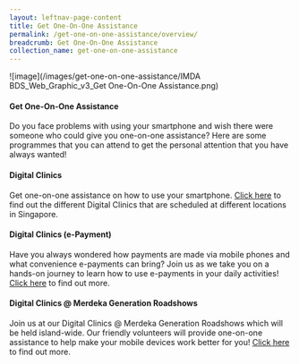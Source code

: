 ```yaml
---
layout: leftnav-page-content
title: Get One-On-One Assistance
permalink: /get-one-on-one-assistance/overview/
breadcrumb: Get One-On-One Assistance
collection_name: get-one-on-one-assistance
---
```

![image](/images/get-one-on-one-assistance/IMDA BDS_Web_Graphic_v3_Get One-On-One Assistance.png)

#### **Get One-On-One Assistance**<br>

Do you face problems with using your smartphone and wish there were someone who could give you one-on-one assistance? Here are some programmes that you can attend to get the personal attention that you have always wanted!  <br>

#### Digital Clinics<br>

Get one-on-one assistance on how to use your smartphone. [Click here](/get-one-on-one-assistance/digital-clinics/) to find out the different Digital Clinics that are scheduled at different locations in Singapore.<br>

#### Digital Clinics (e-Payment)<br>

Have you always wondered how payments are made via mobile phones and what convenience e-payments can bring? Join us as we take you on a hands-on journey to learn how to use e-payments in your daily activities! [Click here](/get-one-on-one-assistance/digital-clinics-e-payment/) to find out more.<br>

#### Digital Clinics @ Merdeka Generation Roadshows<br>

Join us at our Digital Clinics @ Merdeka Generation Roadshows which will be held island-wide. Our friendly volunteers will provide one-on-one assistance to help make your mobile devices work better for you! [Click here](/get-one-on-one-assistance/digital-clinics-at-merdeka-generation-roadshow/) to find out more.<br>





